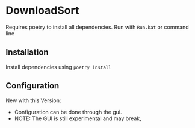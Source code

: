 # DownloadSort
Requires poetry to install all dependencies.
Run with `Run.bat` or command line

## Installation
Install dependencies using `poetry install`

## Configuration
New with this Version:
- Configuration can be done through the gui.
- NOTE: The GUI is still experimental and may break,